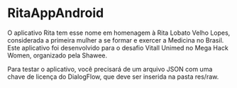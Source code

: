 # RitaAppAndroid

O aplicativo Rita tem esse nome em homenagem à Rita Lobato Velho Lopes, considerada a primeira mulher a se formar e exercer a Medicina no Brasil.
Este aplicativo foi desenvolvido para o desafio Vitall Unimed no Mega Hack Women, organizado pela Shawee.

Para testar o aplicativo, você precisará de um arquivo JSON com uma chave de licença do DialogFlow, que deve ser inserida na pasta res/raw.
